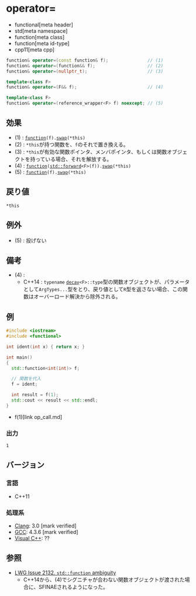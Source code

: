 # operator=
* functional[meta header]
* std[meta namespace]
* function[meta class]
* function[meta id-type]
* cpp11[meta cpp]

```cpp
function& operator=(const function& f);               // (1)
function& operator=(function&& f);                    // (2)
function& operator=(nullptr_t);                       // (3)

template<class F>
function& operator=(F&& f);                           // (4)

template<class F>
function& operator=(reference_wrapper<F> f) noexcept; // (5)
```

## 効果
- (1) : [`function`](op_constructor.md)`(f).`[`swap`](swap.md)`(*this)`
- (2) : `*this`が持つ関数を、`f`のそれで置き換える。
- (3) : `*this`が有効な関数ポインタ、メンバポインタ、もしくは関数オブジェクトを持っている場合、それを解放する。
- (4) : [`function`](op_constructor.md)`(`[`std::forward`](/reference/utility/forward.md)`<F>(f)).`[`swap`](swap.md)`(*this)`
- (5) : [`function`](op_constructor.md)`(f).`[`swap`](swap.md)`(*this)`


## 戻り値
`*this`


## 例外
- (5) : 投げない


## 備考
- (4) :
    - C++14 : `typename` [`decay`](/reference/type_traits/decay.md)`<F>::type`型の関数オブジェクトが、パラメータとして`ArgTypes...`型をとり、戻り値として`R`型を返さない場合、この関数はオーバーロード解決から除外される。


## 例
```cpp example
#include <iostream>
#include <functional>

int ident(int x) { return x; }

int main()
{
  std::function<int(int)> f;

  // 関数を代入
  f = ident;

  int result = f(1);
  std::cout << result << std::endl;
}
```
* f(1)[link op_call.md]

### 出力
```
1
```


## バージョン
### 言語
- C++11


### 処理系
- [Clang](/implementation.md#clang): 3.0 [mark verified]
- [GCC](/implementation.md#gcc): 4.3.6 [mark verified]
- [Visual C++](/implementation.md#visual_cpp): ??


## 参照
- [LWG Issue 2132. `std::function` ambiguity](http://www.open-std.org/jtc1/sc22/wg21/docs/lwg-defects.html#2132)
    - C++14から、(4)でシグニチャが合わない関数オブジェクトが渡された場合に、SFINAEされるようになった。

